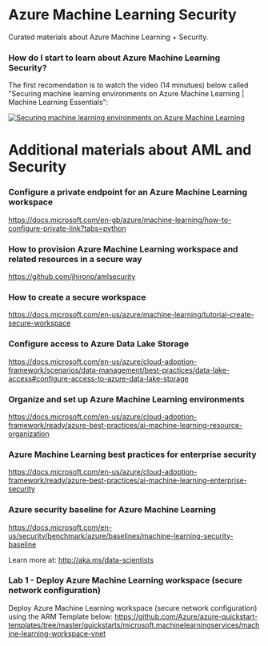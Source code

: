 # Azure Machine Learning Security

Curated materials about Azure Machine Learning + Security.

### How do I start to learn about Azure Machine Learning Security? 

The first recomendation is to watch the video (14 minutues) below called "Securing machine learning environments on Azure Machine Learning | Machine Learning Essentials":

[![Securing machine learning environments on Azure Machine Learning](https://img.youtube.com/vi/D0qsjJYj5Ow/0.jpg)](https://www.youtube.com/watch?v=D0qsjJYj5Ow "Securing machine learning environments on Azure Machine Learning")

# Additional materials about AML and Security 

### Configure a private endpoint for an Azure Machine Learning workspace
https://docs.microsoft.com/en-gb/azure/machine-learning/how-to-configure-private-link?tabs=python

### How to provision Azure Machine Learning workspace and related resources in a secure way
https://github.com/jhirono/amlsecurity

### How to create a secure workspace
https://docs.microsoft.com/en-us/azure/machine-learning/tutorial-create-secure-workspace

### Configure access to Azure Data Lake Storage
https://docs.microsoft.com/en-us/azure/cloud-adoption-framework/scenarios/data-management/best-practices/data-lake-access#configure-access-to-azure-data-lake-storage


### Organize and set up Azure Machine Learning environments
https://docs.microsoft.com/en-us/azure/cloud-adoption-framework/ready/azure-best-practices/ai-machine-learning-resource-organization

### Azure Machine Learning best practices for enterprise security
https://docs.microsoft.com/en-us/azure/cloud-adoption-framework/ready/azure-best-practices/ai-machine-learning-enterprise-security

### Azure security baseline for Azure Machine Learning
https://docs.microsoft.com/en-us/security/benchmark/azure/baselines/machine-learning-security-baseline

Learn more at: http://aka.ms/data-scientists

### Lab 1 - Deploy Azure Machine Learning workspace (secure network configuration)

Deploy Azure Machine Learning workspace (secure network configuration) using the ARM Template below:
https://github.com/Azure/azure-quickstart-templates/tree/master/quickstarts/microsoft.machinelearningservices/machine-learning-workspace-vnet
